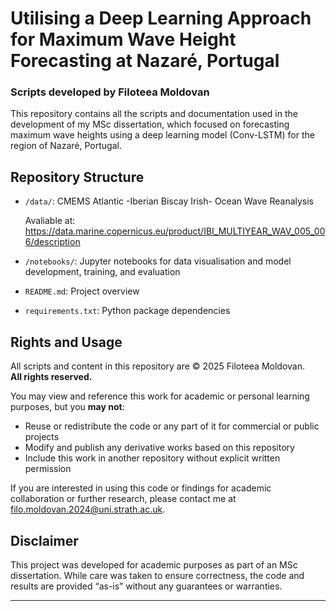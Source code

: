 # Utilising a Deep Learning Approach for Maximum Wave Height Forecasting at Nazaré, Portugal

### Scripts developed by Filoteea Moldovan

This repository contains all the scripts and documentation used in the development of my MSc dissertation, which focused on forecasting maximum wave heights using a deep learning model (Conv-LSTM) for the region of Nazaré, Portugal.

## Repository Structure

- `/data/`: CMEMS Atlantic -Iberian Biscay Irish- Ocean Wave Reanalysis

   Avaliable at: https://data.marine.copernicus.eu/product/IBI_MULTIYEAR_WAV_005_006/description
- `/notebooks/`: Jupyter notebooks for data visualisation and model development, training, and evaluation
- `README.md`: Project overview
- `requirements.txt`: Python package dependencies

## Rights and Usage

All scripts and content in this repository are © 2025 Filoteea Moldovan.  
**All rights reserved.**

You may view and reference this work for academic or personal learning purposes, but you **may not**:
- Reuse or redistribute the code or any part of it for commercial or public projects
- Modify and publish any derivative works based on this repository
- Include this work in another repository without explicit written permission

If you are interested in using this code or findings for academic collaboration or further research, please contact me at filo.moldovan.2024@uni.strath.ac.uk.

## Disclaimer

This project was developed for academic purposes as part of an MSc dissertation. While care was taken to ensure correctness, the code and results are provided “as-is” without any guarantees or warranties.

---

